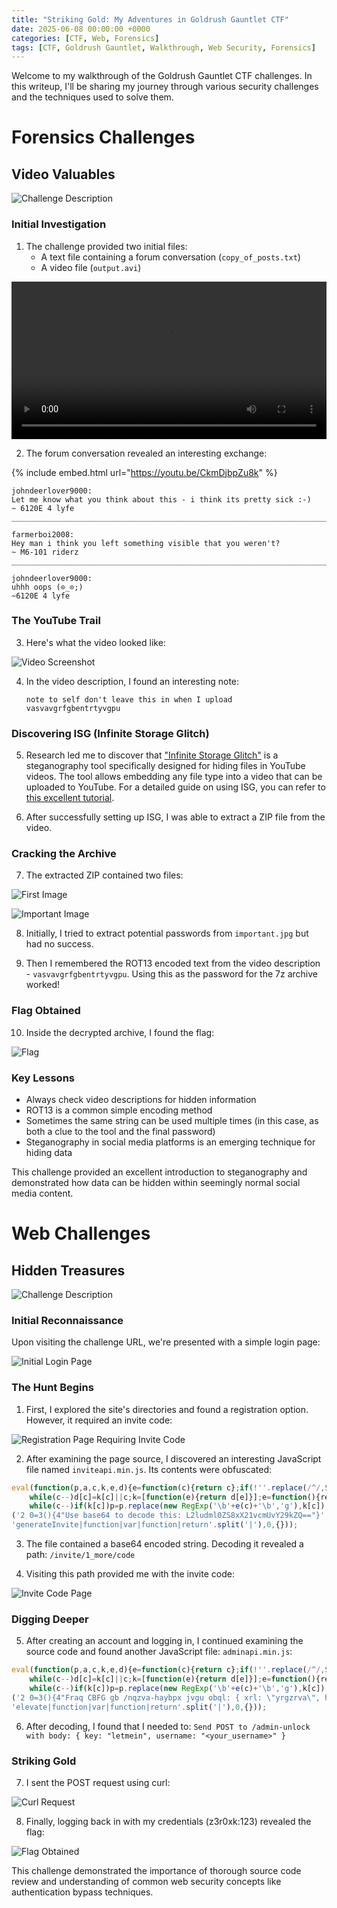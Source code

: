 ```yaml
---
title: "Striking Gold: My Adventures in Goldrush Gauntlet CTF"
date: 2025-06-08 00:00:00 +0000
categories: [CTF, Web, Forensics]
tags: [CTF, Goldrush Gauntlet, Walkthrough, Web Security, Forensics]
---
```


Welcome to my walkthrough of the Goldrush Gauntlet CTF challenges. In this writeup, I'll be sharing my journey through various security challenges and the techniques used to solve them.

# Forensics Challenges

## Video Valuables

![Challenge Description](/Imgs/CTF/goldrush/forensics/video/challenge.png)

### Initial Investigation

1. The challenge provided two initial files:
   - A text file containing a forum conversation (`copy_of_posts.txt`)
   - A video file (`output.avi`)

<video width="100%" controls>
  <source src="/Imgs/CTF/goldrush/forensics/video/output.avi" type="video/x-msvideo">
  Your browser does not support the video tag.
</video>

2. The forum conversation revealed an interesting exchange:

{% include embed.html url="https://youtu.be/CkmDjbpZu8k" %}

```text
johndeerlover9000:
Let me know what you think about this - i think its pretty sick :-)
~ 6120E 4 lyfe
_____________________________________________________________________________________

farmerboi2008:
Hey man i think you left something visible that you weren't?
~ M6-101 riderz
_____________________________________________________________________________________

johndeerlover9000:
uhhh oops (⊙_⊙;)
~6120E 4 lyfe
```

### The YouTube Trail

3. Here's what the video looked like:

![Video Screenshot](/Imgs/CTF/goldrush/forensics/video/output.png)

4. In the video description, I found an interesting note:
   ```text
   note to self don't leave this in when I upload
   vasvavgrfgbentrtyvgpu
   ```

### Discovering ISG (Infinite Storage Glitch)

5. Research led me to discover that ["Infinite Storage Glitch"](https://github.com/DvorakDwarf/Infinite-Storage-Glitch) is a steganography tool specifically designed for hiding files in YouTube videos. The tool allows embedding any file type into a video that can be uploaded to YouTube. For a detailed guide on using ISG, you can refer to [this excellent tutorial](https://techkamar.medium.com/store-any-file-without-storage-limit-using-youtube-and-this-awesome-tool-f2b224f6e6d).

6. After successfully setting up ISG, I was able to extract a ZIP file from the video.

### Cracking the Archive

7. The extracted ZIP contained two files:

![First Image](/Imgs/CTF/goldrush/forensics/video/1.png)

![Important Image](/Imgs/CTF/goldrush/forensics/video/important.jpg)

8. Initially, I tried to extract potential passwords from `important.jpg` but had no success.

9. Then I remembered the ROT13 encoded text from the video description - `vasvavgrfgbentrtyvgpu`. Using this as the password for the 7z archive worked!

### Flag Obtained

10. Inside the decrypted archive, I found the flag:

![Flag](/Imgs/CTF/goldrush/forensics/video/videoflag.gif)

### Key Lessons
- Always check video descriptions for hidden information
- ROT13 is a common simple encoding method
- Sometimes the same string can be used multiple times (in this case, as both a clue to the tool and the final password)
- Steganography in social media platforms is an emerging technique for hiding data

This challenge provided an excellent introduction to steganography and demonstrated how data can be hidden within seemingly normal social media content.

# Web Challenges

## Hidden Treasures

![Challenge Description](/Imgs/CTF/goldrush/web/challenge.png)

### Initial Reconnaissance

Upon visiting the challenge URL, we're presented with a simple login page:

![Initial Login Page](/Imgs/CTF/goldrush/web/1.png)

### The Hunt Begins

1. First, I explored the site's directories and found a registration option. However, it required an invite code:

![Registration Page Requiring Invite Code](/Imgs/CTF/goldrush/web/6.png)

2. After examining the page source, I discovered an interesting JavaScript file named `inviteapi.min.js`. Its contents were obfuscated:

```javascript
eval(function(p,a,c,k,e,d){e=function(c){return c};if(!''.replace(/^/,String)){
    while(c--)d[c]=k[c]||c;k=[function(e){return d[e]}];e=function(){return'\w+'};c=1;}
    while(c--)if(k[c])p=p.replace(new RegExp('\b'+e(c)+'\b','g'),k[c]);return p;}
('2 0=3(){4"Use base64 to decode this: L2ludml0ZS8xX21vcmUvY29kZQ=="}',5,5,
'generateInvite|function|var|function|return'.split('|'),0,{}));
```

3. The file contained a base64 encoded string. Decoding it revealed a path: `/invite/1_more/code`

4. Visiting this path provided me with the invite code:

![Invite Code Page](/Imgs/CTF/goldrush/web/4.png)

### Digging Deeper

5. After creating an account and logging in, I continued examining the source code and found another JavaScript file: `adminapi.min.js`:

```javascript
eval(function(p,a,c,k,e,d){e=function(c){return c};if(!''.replace(/^/,String)){
    while(c--)d[c]=k[c]||c;k=[function(e){return d[e]}];e=function(){return'\w+'};c=1;}
    while(c--)if(k[c])p=p.replace(new RegExp('\b'+e(c)+'\b','g'),k[c]);return p;}
('2 0=3(){4"Fraq CBFG gb /nqzva-haybpx jvgu obql: { xrl: \"yrgzrva\", hfreanzr: \"<lbhe_hfreanzr>\" }"}',5,5,
'elevate|function|var|function|return'.split('|'),0,{}));
```

6. After decoding, I found that I needed to: `Send POST to /admin-unlock with body: { key: "letmein", username: "<your_username>" }`

### Striking Gold

7. I sent the POST request using curl:

![Curl Request](/Imgs/CTF/goldrush/web/7.png)

8. Finally, logging back in with my credentials (z3r0xk:123) revealed the flag:

![Flag Obtained](/Imgs/CTF/goldrush/web/flag.png)

This challenge demonstrated the importance of thorough source code review and understanding of common web security concepts like authentication bypass techniques. 
